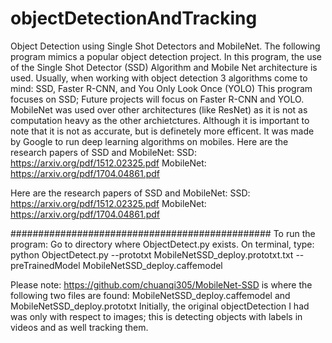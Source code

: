 # objectDetectionAndTracking
Object Detection using Single Shot Detectors and MobileNet. The following program mimics a popular object detection project. In this program, the use of the Single Shot Detector (SSD) Algorithm and Mobile Net architecture is used. Usually, when working with object detection 3 algorithms come to mind: SSD, Faster R-CNN, and You Only Look Once (YOLO) This program focuses on SSD; Future projects will focus on Faster R-CNN and YOLO.
MobileNet was used over other architectures (like ResNet) as it is not as computation heavy as the other archietctures. Although it is important to note that it is not as accurate, but is definetely more efficent. It was made by Google to run deep learning algorithms on mobiles.
Here are the research papers of SSD and MobileNet: SSD: https://arxiv.org/pdf/1512.02325.pdf MobileNet: https://arxiv.org/pdf/1704.04861.pdf

Here are the research papers of SSD and MobileNet: SSD: https://arxiv.org/pdf/1512.02325.pdf MobileNet: https://arxiv.org/pdf/1704.04861.pdf

############################################### To run the program:
Go to directory where ObjectDetect.py exists.
On terminal, type: python ObjectDetect.py --prototxt MobileNetSSD_deploy.prototxt.txt --preTrainedModel MobileNetSSD_deploy.caffemodel

Please note: https://github.com/chuanqi305/MobileNet-SSD is where the following two files are found: MobileNetSSD_deploy.caffemodel and MobileNetSSD_deploy.prototxt
Initially, the original objectDetection I had was only with respect to images; this is detecting objects with labels in videos and as well tracking them.
